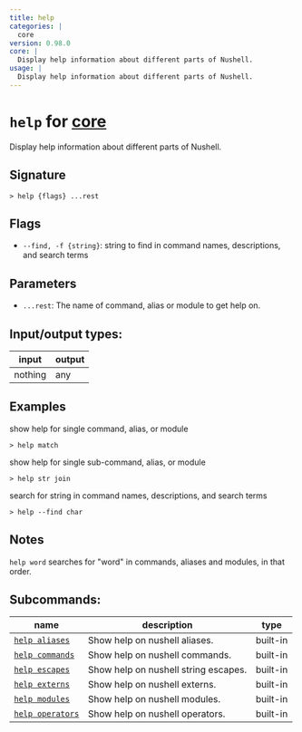 ```yaml
---
title: help
categories: |
  core
version: 0.98.0
core: |
  Display help information about different parts of Nushell.
usage: |
  Display help information about different parts of Nushell.
---
```

<!-- This file is automatically generated. Please edit the command in https://github.com/nushell/nushell instead. -->

# `help` for [core](/commands/categories/core.md)

<div class='command-title'>Display help information about different parts of Nushell.</div>

## Signature

```> help {flags} ...rest```

## Flags

 -  `--find, -f {string}`: string to find in command names, descriptions, and search terms

## Parameters

 -  `...rest`: The name of command, alias or module to get help on.


## Input/output types:

| input   | output |
| ------- | ------ |
| nothing | any    |

## Examples

show help for single command, alias, or module
```nu
> help match

```

show help for single sub-command, alias, or module
```nu
> help str join

```

search for string in command names, descriptions, and search terms
```nu
> help --find char

```

## Notes
`help word` searches for "word" in commands, aliases and modules, in that order.

## Subcommands:

| name                                                 | description                          | type     |
| ---------------------------------------------------- | ------------------------------------ | -------- |
| [`help aliases`](/commands/docs/help_aliases.md)     | Show help on nushell aliases.        | built-in |
| [`help commands`](/commands/docs/help_commands.md)   | Show help on nushell commands.       | built-in |
| [`help escapes`](/commands/docs/help_escapes.md)     | Show help on nushell string escapes. | built-in |
| [`help externs`](/commands/docs/help_externs.md)     | Show help on nushell externs.        | built-in |
| [`help modules`](/commands/docs/help_modules.md)     | Show help on nushell modules.        | built-in |
| [`help operators`](/commands/docs/help_operators.md) | Show help on nushell operators.      | built-in |